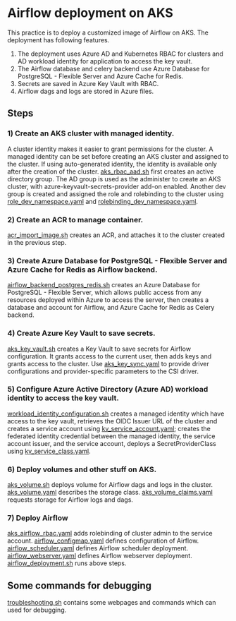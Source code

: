 # Airflow deployment on AKS
This practice is to deploy a customized image of Airflow on AKS. The deployment has following features. 
1) The deployment uses Azure AD and Kubernetes RBAC for clusters and AD workload identity for application to access the key vault.
2) The Airflow database and celery backend use Azure Database for PostgreSQL - Flexible Server and Azure Cache for Redis.
3) Secrets are saved in Azure Key Vault with RBAC.
4) Airflow dags and logs are stored in Azure files.

## Steps
### 1) Create an AKS cluster with managed identity.
A cluster identity makes it easier to grant permissions for the cluster. 
A managed identity can be set before creating an AKS cluster and assigned to the cluster. 
If using auto-generated identity, the identity is available only after the creation of the cluster.
[aks_rbac_aad.sh](https://github.com/686290ED/azure_airflow/blob/main/aks/aks_rbac_aad.sh) first creates an active directory group. 
The AD group is used as the administer to create an AKS cluster, with azure-keyvault-secrets-provider add-on enabled. 
Another dev group is created and assigned the role and rolebinding to the cluster using 
[role_dev_namespace.yaml](https://github.com/686290ED/azure_airflow/blob/main/aks/role_dev_namespace.yaml)
and [rolebinding_dev_namespace.yaml](https://github.com/686290ED/azure_airflow/blob/main/aks/rolebinding_dev_namespace.yaml).

### 2) Create an ACR to manage container.
[acr_import_image.sh](https://github.com/686290ED/azure_airflow/blob/main/acr/acr_import_image.sh) creates an ACR, 
and attaches it to the cluster created in the previous step.

### 3) Create Azure Database for PostgreSQL - Flexible Server and Azure Cache for Redis as Airflow backend.
[airflow_backend_postgres_redis.sh](https://github.com/686290ED/azure_airflow/blob/main/backend/airflow_backend_postgres_redis.sh) creates an Azure Database for PostgreSQL - Flexible Server, 
which allows public access from any resources deployed within Azure to access the server,
then creates a database and account for Airflow, and Azure Cache for Redis as Celery backend. 

### 4) Create Azure Key Vault to save secrets.
[aks_key_vault.sh](https://github.com/686290ED/azure_airflow/blob/main/aks_key_vault/aks_key_vault.sh) creates a Key Vault to save secrets for Airflow configuration. 
It grants access to the current user, then adds keys and grants access to the cluster.
Use [aks_key_sync.yaml](https://github.com/686290ED/azure_airflow/blob/main/aks_key_vault/aks_key_sync.yaml) to provide driver configurations and provider-specific parameters to the CSI driver.

### 5) Configure Azure Active Directory (Azure AD) workload identity to access the key vault.
[workload_identity_configuration.sh](https://github.com/686290ED/azure_airflow/blob/main/csi_secrets_store_identity_access/workload_identity_configuration.sh) creates a managed identity which have access to the key vault, 
retrieves the OIDC Issuer URL of the cluster and creates a service account using 
[kv_service_account.yaml](https://github.com/686290ED/azure_airflow/blob/main/csi_secrets_store_identity_access/kv_service_account.yaml);
creates the federated identity credential between the managed identity, the service account issuer, and the service account,
deploys a SecretProviderClass using [kv_service_class.yaml](https://github.com/686290ED/azure_airflow/blob/main/csi_secrets_store_identity_access/kv_service_class.yaml).

### 6) Deploy volumes and other stuff on AKS.
[aks_volume.sh](https://github.com/686290ED/azure_airflow/blob/main/volume/aks_volume.sh) deploys volume for Airflow dags and logs in the cluster.
[aks_volume.yaml](https://github.com/686290ED/azure_airflow/blob/main/volume/aks_volume.yaml) describes the storage class.
[aks_volume_claims.yaml](https://github.com/686290ED/azure_airflow/blob/main/volume/aks_volume_claims.yaml) requests storage for Airflow logs and dags.

### 7) Deploy Airflow
[aks_airflow_rbac.yaml](https://github.com/686290ED/azure_airflow/blob/main/airflow_deployment/aks_airflow_rbac.yaml) adds rolebinding of cluster admin to the service account.
[airflow_configmap.yaml](https://github.com/686290ED/azure_airflow/blob/main/airflow_deployment/airflow_configmap.yaml) defines configuration of Airflow.
[airflow_scheduler.yaml](https://github.com/686290ED/azure_airflow/blob/main/airflow_deployment/airflow_scheduler.yaml) defines Airflow scheduler deployment.
[airflow_webserver.yaml](https://github.com/686290ED/azure_airflow/blob/main/airflow_deployment/airflow_webserver.yaml) defines Airflow webserver deployment.
[airflow_deployment.sh](https://github.com/686290ED/azure_airflow/blob/main/airflow_deployment/airflow_deployment.sh) runs above steps.

## Some commands for debugging
[troubleshooting.sh](https://github.com/686290ED/azure_airflow/blob/main/troubleshooting.sh) contains some webpages and commands which can used for debugging.


